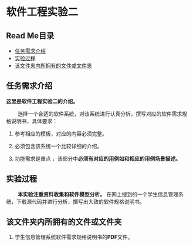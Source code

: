 

# 软件工程实验二



## Read Me目录

* [任务需求介绍](#任务需求介绍)
* [实验过程](#实验过程)
* [该文件夹内所拥有的文件或文件夹](#该文件夹内所拥有的文件或文件夹)

## 任务需求介绍
**这里是软件工程实验二的介绍。**

&nbsp;&nbsp;&nbsp;&nbsp;&nbsp;&nbsp;&nbsp;&nbsp;选择一个合适的软件系统，对该系统进行认真分析，撰写对应的软件需求规格说明书，具体要求：
 1. 参考相应的模板，对应的内容必须完整。
 
 2. 必须包含该系统一个比较详细的介绍。
 
 3. 功能需求是重点 ，该部分中**必须有对应的用例如和相应的用例场景描述。**

## 实验过程

&nbsp;&nbsp;&nbsp;&nbsp;&nbsp;&nbsp;&nbsp;&nbsp;**本实验注重资料收集和软件模型分析。** 在网上搜到的一个学生信息管理系统，下载源代码并进行分析，撰写出大致的软件规格说明书。

## 该文件夹内所拥有的文件或文件夹
1. 学生信息管理系统软件需求规格说明书的**PDF**文件。

